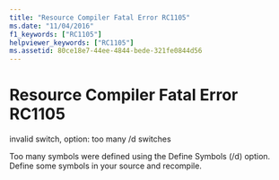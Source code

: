 ```yaml
---
title: "Resource Compiler Fatal Error RC1105"
ms.date: "11/04/2016"
f1_keywords: ["RC1105"]
helpviewer_keywords: ["RC1105"]
ms.assetid: 80ce18e7-44ee-4844-bede-321fe0844d56
---
```

# Resource Compiler Fatal Error RC1105

invalid switch, option: too many /d switches

Too many symbols were defined using the Define Symbols (/d) option. Define some symbols in your source and recompile.